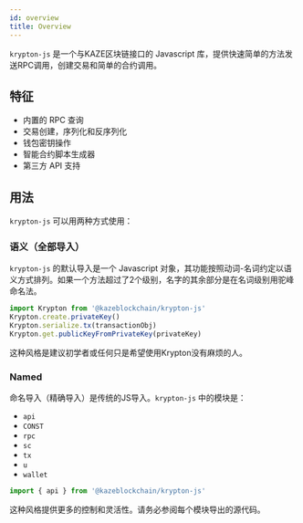 ```yaml
---
id: overview
title: Overview
---
```


`krypton-js` 是一个与KAZE区块链接口的 Javascript 库，提供快速简单的方法发送RPC调用，创建交易和简单的合约调用。

## 特征

- 内置的 RPC 查询
- 交易创建，序列化和反序列化
- 钱包密钥操作
- 智能合约脚本生成器
- 第三方 API 支持

## 用法

`krypton-js` 可以用两种方式使用：

### 语义（全部导入）

`krypton-js` 的默认导入是一个 Javascript 对象，其功能按照动词-名词约定以语义方式排列。如果一个方法超过了2个级别，名字的其余部分是在名词级别用驼峰命名法。

```js
import Krypton from '@kazeblockchain/krypton-js'
Krypton.create.privateKey()
Krypton.serialize.tx(transactionObj)
Krypton.get.publicKeyFromPrivateKey(privateKey)
```

这种风格是建议初学者或任何只是希望使用Krypton没有麻烦的人。

### Named

命名导入（精确导入）是传统的JS导入。`krypton-js` 中的模块是：

- `api`
- `CONST`
- `rpc`
- `sc`
- `tx`
- `u`
- `wallet`

```js
import { api } from '@kazeblockchain/krypton-js'
```

这种风格提供更多的控制和灵活性。请务必参阅每个模块导出的源代码。
